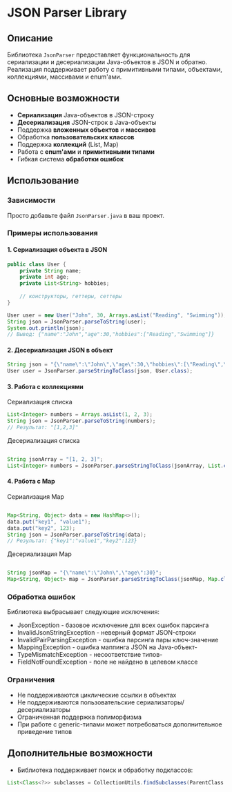 # JSON Parser Library

## Описание

Библиотека `JsonParser` предоставляет функциональность для сериализации и десериализации Java-объектов в JSON и обратно. Реализация поддерживает работу с примитивными типами, объектами, коллекциями, массивами и enum'ами.

## Основные возможности

- **Сериализация** Java-объектов в JSON-строку
- **Десериализация** JSON-строк в Java-объекты
- Поддержка **вложенных объектов** и **массивов**
- Обработка **пользовательских классов**
- Поддержка **коллекций** (List, Map)
- Работа с **enum'ами** и **примитивными типами**
- Гибкая система **обработки ошибок**

## Использование

### Зависимости

Просто добавьте файл `JsonParser.java` в ваш проект.

### Примеры использования

#### 1. Сериализация объекта в JSON

```java
public class User {
    private String name;
    private int age;
    private List<String> hobbies;
    
    // конструкторы, геттеры, сеттеры
}

User user = new User("John", 30, Arrays.asList("Reading", "Swimming"));
String json = JsonParser.parseToString(user);
System.out.println(json);
// Вывод: {"name":"John","age":30,"hobbies":["Reading","Swimming"]}
```

#### 2. Десериализация JSON в объект

```java
String json = "{\"name\":\"John\",\"age\":30,\"hobbies\":[\"Reading\",\"Swimming\"]}";
User user = JsonParser.parseStringToClass(json, User.class);
```


#### 3. Работа с коллекциями
Сериализация списка
```java
List<Integer> numbers = Arrays.asList(1, 2, 3);
String json = JsonParser.parseToString(numbers);
// Результат: "[1,2,3]"
```
Десериализация списка
```java

String jsonArray = "[1, 2, 3]";
List<Integer> numbers = JsonParser.parseStringToClass(jsonArray, List.class);
```
#### 4. Работа с Map
Сериализация Map
```java

Map<String, Object> data = new HashMap<>();
data.put("key1", "value1");
data.put("key2", 123);
String json = JsonParser.parseToString(data);
// Результат: {"key1":"value1","key2":123}
```
Десериализация Map
```java

String jsonMap = "{\"name\":\"John\",\"age\":30}";
Map<String, Object> map = JsonParser.parseStringToClass(jsonMap, Map.class);
```
### Обработка ошибок
Библиотека выбрасывает следующие исключения:

- JsonException - базовое исключение для всех ошибок парсинга
- InvalidJsonStringException - неверный формат JSON-строки
- InvalidPairParsingException - ошибка парсинга пары ключ-значение
- MappingException - ошибка маппинга JSON на Java-объект-
- TypeMismatchException - несоответствие типов-
- FieldNotFoundException - поле не найдено в целевом классе

### Ограничения
- Не поддерживаются циклические ссылки в объектах
- Не поддерживаются пользовательские сериализаторы/десериализаторы
- Ограниченная поддержка полиморфизма
- При работе с generic-типами может потребоваться дополнительное приведение типов

## Дополнительные возможности
- Библиотека поддерживает поиск и обработку подклассов:

```java
List<Class<?>> subclasses = CollectionUtils.findSubclasses(ParentClass.class, "ru.spbstu.telematics.java");
```
